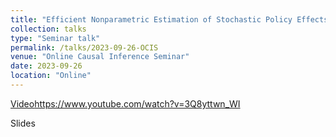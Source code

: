 ```yaml
---
title: "Efficient Nonparametric Estimation of Stochastic Policy Effects with Clustered Interference"
collection: talks
type: "Seminar talk"
permalink: /talks/2023-09-26-OCIS
venue: "Online Causal Inference Seminar"
date: 2023-09-26
location: "Online"
---
```


[Video](https://www.youtube.com/watch?v=3Q8yttwn_WI)https://www.youtube.com/watch?v=3Q8yttwn_WI

Slides
